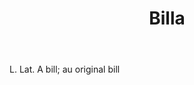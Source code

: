 ---
title: Billa
permalink: "/definitions/billa.html"
body: L. Lat. A bill; au original bill
published_at: '2018-07-07'
layout: post
---